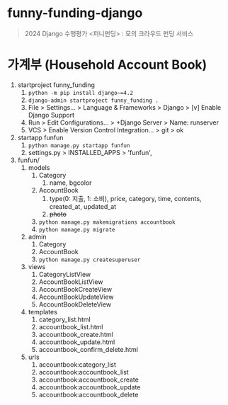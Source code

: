 # funny-funding-django

> 2024 Django 수행평가 &lt;퍼니펀딩> : 모의 크라우드 펀딩 서비스

# 가계부 (Household Account Book)

1. startproject funny_funding
   1. `python -m pip install django~=4.2`
   2. `django-admin startproject funny_funding .`
   3. File > Settings... > Language & Frameworks > Django > [v] Enable Django Support
   4. Run > Edit Configurations... > +Django Server > Name: runserver
   5. VCS > Enable Version Control Integration... > git > ok
3. startapp funfun
   1. `python manage.py startapp funfun`
   2. settings.py > INSTALLED_APPS > 'funfun',
4. funfun/
   1. models
      1. Category
         1. name, bgcolor
      2. AccountBook
         1. type(0: 지출, 1: 소비), price, category, time, contents, created_at, updated_at
         2. ~~photo~~
      3. `python manage.py makemigrations accountbook`
      4. `python manage.py migrate`
   2. admin
      1. Category
      2. AccountBook
      3. `python manage.py createsuperuser`
   3. views
      1. CategoryListView
      2. AccountBookListView
      3. AccountBookCreateView
      4. AccountBookUpdateView
      5. AccountBookDeleteView
   4. templates
      1. category_list.html
      2. accountbook_list.html
      3. accountbook_create.html
      4. accountbook_update.html
      5. accountbook_confirm_delete.html
   5. urls
      1. accountbook:category_list
      2. accountbook:accountbook_list
      3. accountbook:accountbook_create
      4. accountbook:accountbook_update
      5. accountbook:accountbook_delete


